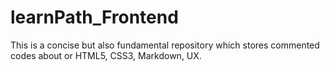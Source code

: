 # learnPath_Frontend
This is a concise but also fundamental repository which stores commented codes about or HTML5, CSS3, Markdown, UX.
